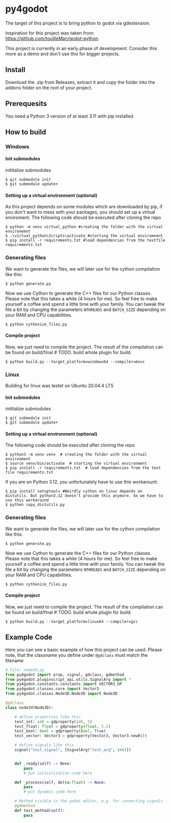 # py4godot
The target of this project is to bring python to godot via gdextension.

Inspiration for this project was taken from: https://github.com/touilleMan/godot-python.

This project is currently in an early phase of development. Consider this more as a demo and don't use this for bigger projects.

## Install
Download the .zip from Releases, extract it and copy the folder into the addons folder on the root of your project.
## Prerequesits
You need a Python 3 version of at least 3.11 with pip installed.

## How to build

### Windows

#### Init submodules
inititalize submodules
```console
$ git submodule init
$ git submodule update+
```
#### Setting up a virtual environment (optional)
As this project depends on some modules which are downloaded by pip, if you don't want to mess with your packages, you should set up a virtual enviroment.
The following code should be executed after cloning the repo
```console
$ python -m venv virtual_python #creating the folder with the virtual environemnt
$ .\virtual_python\Scripts\activate #starting the virtual enviromnent 
$ pip install -r requirements.txt #load dependencies from the textfile requirements.txt

```
### Generating files
We want to generate the files, we will later use for the cython compilation like this:
```console
$ python generate.py
```

Now we use Cython to generate the C++ files for our Python classes. 
Please note that this takes a while (4 hours for me). So feel free to make yourself a coffee and spend a little time with your family.
You can tweak the file a bit by changing the parameters `NTHREADS` and `BATCH_SIZE`
depending on your RAM and CPU capabilities.
```console
$ python cythonize_files.py
```

#### Compile project
Now, we just need to compile the project. The result of the compilation can be found on build/final # TODO. build whole plugin for build.
```console
$ python build.py --target_platform=windows64 --compiler=msvc 
```

### Linux
Building for linux was testet on Ubuntu 20.04.4 LTS
#### Init submodules
inititalize submodules
```console
$ git submodule init
$ git submodule update+
```
#### Setting up a virtual environment (optional)
The following code should be executed after cloning the repo
```console
$ python3 -m venv venv  # creating the folder with the virtual environment
$ source venv/bin/activate  # starting the virtual environment
$ pip install -r requirements.txt  # load dependencies from the text file requirements.txt
```
If you are on Python 3.12, you unfortunately have to use this workarount:
```console
$ pip install setuptools #Weirdly cython on linux depends on distutils. But python3.12 doesn't provide this anymore. So we have to use this workaround
$ python copy_distutils.py
```
### Generating files
We want to generate the files, we will later use for the cython compilation like this:
```console
$ python generate.py
```

Now we use Cython to generate the C++ files for our Python classes. 
Please note that this takes a while (4 hours for me). So feel free to make yourself a coffee and spend a little time with your family.
You can tweak the file a bit by changing the parameters `NTHREADS` and `BATCH_SIZE`
depending on your RAM and CPU capabilities.
```console
$ python cythonize_files.py
```

#### Compile project
Now, we just need to compile the project. The result of the compilation can be found on build/final # TODO. build whole plugin for build.
```console
$ python build.py --target_platform=linux64 --compiler=gcc 
```
## Example Code
Here you can see a basic example of how this project can be used. 
Please note, that the classname you define under `@gdclass` must match the filename
```python 
# file: node3d.py
from py4godot import prop, signal, gdclass, gdmethod
from py4godot.pluginscript_api.utils.SignalArg import *
from py4godot.constants.constants import VECTOR3_UP
from py4godot.classes.core import Vector3
from py4godot.classes.Node3D.Node3D import Node3D

@gdclass
class node3d(Node3D):

	# define properties like this
	test_int: int = gdproperty(int, 5)
	test_float: float = gdproperty(float, 5.2)
	test_bool: bool = gdproperty(bool, True)
	test_vector: Vector3 = gdproperty(Vector3, Vector3.new0())

	# define signals like this
	signal("test_signal", [SignalArg("test_arg", int)])


	def _ready(self) -> None:
		pass
		# put initialization code here

	def _process(self, delta:float) -> None:
		pass
		# put dynamic code here

	# Method visible in the godot editor, e.g. for connecting signals
	@gdmethod
	def test_method(self):
		pass
```


